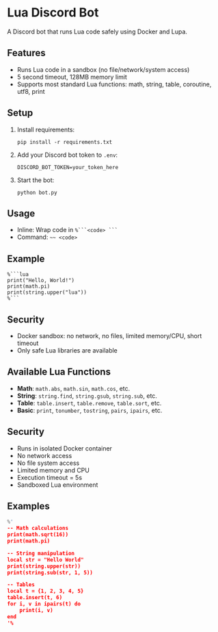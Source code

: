 # Lua Discord Bot

A Discord bot that runs Lua code safely using Docker and Lupa.

## Features

- Runs Lua code in a sandbox (no file/network/system access)
- 5 second timeout, 128MB memory limit
- Supports most standard Lua functions: math, string, table, coroutine, utf8, print

## Setup

1. Install requirements:
   ```
   pip install -r requirements.txt
   ```
2. Add your Discord bot token to `.env`:
   ```
   DISCORD_BOT_TOKEN=your_token_here
   ```
3. Start the bot:
   ```
   python bot.py
   ```

## Usage

- Inline: Wrap code in  ` %```<code> ``` `
- Command: `~~ <code>`

## Example

```
%```lua
print("Hello, World!")
print(math.pi)
print(string.upper("lua"))
%```
```

## Security

- Docker sandbox: no network, no files, limited memory/CPU, short timeout
- Only safe Lua libraries are available
## Available Lua Functions

- **Math**: `math.abs`, `math.sin`, `math.cos`, etc.
- **String**: `string.find`, `string.gsub`, `string.sub`, etc.
- **Table**: `table.insert`, `table.remove`, `table.sort`, etc.
- **Basic**: `print`, `tonumber`, `tostring`, `pairs`, `ipairs`, etc.

## Security

- Runs in isolated Docker container
- No network access
- No file system access
- Limited memory and CPU
- Execution timeout = 5s
- Sandboxed Lua environment

## Examples

```lua
%'
-- Math calculations
print(math.sqrt(16))
print(math.pi)

-- String manipulation
local str = "Hello World"
print(string.upper(str))
print(string.sub(str, 1, 5))

-- Tables
local t = {1, 2, 3, 4, 5}
table.insert(t, 6)
for i, v in ipairs(t) do
    print(i, v)
end
'%
```
